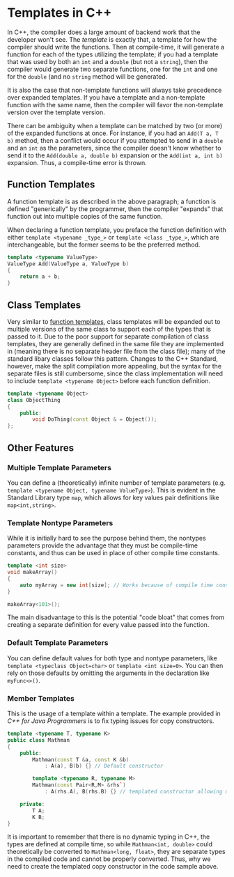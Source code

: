 # Templates in C++

In C++, the compiler does a large amount of backend work that the developer won't see. The _template_ is exactly that, a template for how the compiler should write the functions. Then at compile-time, it will generate a function for each of the types utilizing the template; if you had a template that was used by both an `int` and a `double` (but not a `string`), then the compiler would generate two separate functions, one for the `int` and one for the `double` (and no `string` method will be generated.

It is also the case that non-template functions will always take precedence over expanded templates. If you have a template and a non-template function with the same name, then the compiler will favor the non-template version over the template version.

There can be ambiguity when a template can be matched by two (or more) of the expanded functions at once. For instance, if you had an `Add(T a, T b)` method, then a conflict would occur if you attempted to send in a `double` and an `int` as the parameters, since the compiler doesn't know whether to send it to the `Add(double a, double b)` expansion or the `Add(int a, int b)` expansion. Thus, a compile-time error is thrown.

## Function Templates

A function template is as described in the above paragraph; a function is defined "generically" by the programmer, then the compiler "expands" that function out into multiple copies of the same function.

When declaring a function template, you preface the function definition with either `template <typename _type_>` or `template <class _type_>`, which are interchangeable, but the former seems to be the preferred method.

```c++
template <typename ValueType>
ValueType Add(ValueType a, ValueType b)
{
	return a + b;
}
```

## Class Templates

Very similar to [function templates](#function-templates), class templates will be expanded out to multiple versions of the same class to support each of the types that is passed to it. Due to the poor support for separate compilation of class templates, they are generally defined in the same file they are implemented in (meaning there is no separate header file from the class file); many of the standard libary classes follow this pattern. Changes to the C++ Standard, however, make the split compilation more appealing, but the syntax for the separate files is still cumbersome, since the class implementation will need to include `template <typename Object>` before each function definition.
 
```c++
template <typename Object>
class ObjectThing
{
	public:
		void DoThing(const Object & = Object());
};
```

## Other Features

### Multiple Template Parameters

You can define a (theoretically) infinite number of template parameters (e.g. `template <typename Object, typename ValueType>`). This is evident in the Standard Library type `map`, which allows for key values pair definitions like `map<int,string>`.

### Template Nontype Parameters

While it is initially hard to see the purpose behind them, the nontypes parameters provide the advantage that they must be compile-time constants, and thus can be used in place of other compile time constants.

```c++
template <int size>
void makeArray()
{
	auto myArray = new int[size]; // Works because of compile time constant
}

makeArray<101>();
```

The main disadvantage to this is the potential "code bloat" that comes from creating a separate definition for every value passed into the function.

### Default Template Parameters

You can define default values for both type and nontype parameters, like `template <typeclass Object=char>` or `template <int size=0>`. You can then rely on those defaults by omitting the arguments in the declaration like `myFunc<>()`.

### Member Templates

This is the usage of a template within a template. The example provided in _C++ for Java Programmers_ is to fix typing issues for copy constructors.

```c++
template <typename T, typename K>
public class Mathman
{
	public:
		Mathman(const T &a, const K &b)
			: A(a), B(b) {} // Default constructor

		template <typename R, typename M>
		Mathman(const Pair<R,M> &rhs`)
			: A(rhs.A), B(rhs.B) {} // templated constructor allowing more copies

	private:
		T A;
		K B;
}
```

It is important to remember that there is no dynamic typing in C++, the types are defined at compile time, so while `Mathman<int, double>` could theoretically be converted to `Mathman<long, float>`, they are separate types in the compiled code and cannot be properly converted. Thus, why we need to create the templated copy constructor in the code sample above.

